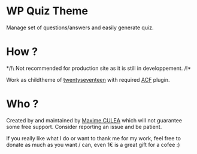 # WP Quiz Theme
Manage set of questions/answers and easily generate quiz.

# How ?
*/!\ Not recommended for production site as it is still in developpement. /!\*

Work as childtheme of [twentyseventeen](https://fr.wordpress.org/themes/twentyseventeen) with required [ACF](https://www.advancedcustomfields.com/) plugin.

# Who ?
Created by and maintained by [Maxime CULEA](https://maximeculea.fr) which will not guarantee some free support. Consider reporting an issue and be patient.

If you really like what I do or want to thank me for my work, feel free to donate as much as you want / can, even 1€ is a great gift for a cofee :)
